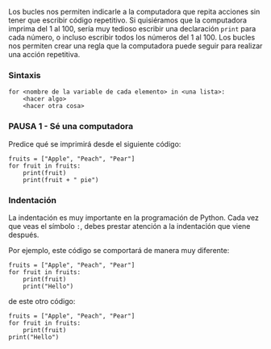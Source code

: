 Los bucles nos permiten indicarle a la computadora que repita acciones sin tener que escribir código repetitivo. Si quisiéramos que la computadora imprima del 1 al 100, sería muy tedioso escribir una declaración `print` para cada número, o incluso escribir todos los números del 1 al 100. Los bucles nos permiten crear una regla que la computadora puede seguir para realizar una acción repetitiva.

### Sintaxis

```
for <nombre de la variable de cada elemento> in <una lista>:
    <hacer algo>
    <hacer otra cosa> 
```

### PAUSA 1 - Sé una computadora
Predice qué se imprimirá desde el siguiente código:

```
fruits = ["Apple", "Peach", "Pear"]
for fruit in fruits:
    print(fruit)
    print(fruit + " pie")
```

### Indentación
La indentación es muy importante en la programación de Python. Cada vez que veas el símbolo `:`, debes prestar atención a la indentación que viene después.

Por ejemplo, este código se comportará de manera muy diferente:

```
fruits = ["Apple", "Peach", "Pear"]
for fruit in fruits:
    print(fruit)
    print("Hello")
```

de este otro código:

```
fruits = ["Apple", "Peach", "Pear"]
for fruit in fruits:
    print(fruit)
print("Hello")